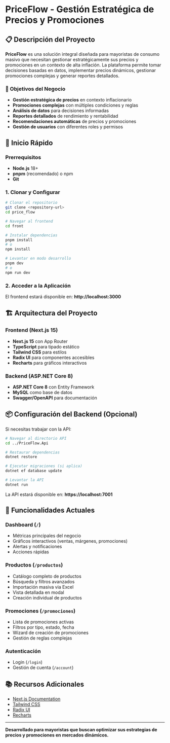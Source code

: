 # PriceFlow - Gestión Estratégica de Precios y Promociones

## 📋 Descripción del Proyecto

**PriceFlow** es una solución integral diseñada para mayoristas de consumo masivo que necesitan gestionar estratégicamente sus precios y promociones en un contexto de alta inflación. La plataforma permite tomar decisiones basadas en datos, implementar precios dinámicos, gestionar promociones complejas y generar reportes detallados.

### 🎯 Objetivos del Negocio

- **Gestión estratégica de precios** en contexto inflacionario
- **Promociones complejas** con múltiples condiciones y reglas
- **Análisis de datos** para decisiones informadas
- **Reportes detallados** de rendimiento y rentabilidad
- **Recomendaciones automáticas** de precios y promociones
- **Gestión de usuarios** con diferentes roles y permisos

## 🚀 Inicio Rápido

### Prerrequisitos
- **Node.js** 18+ 
- **pnpm** (recomendado) o npm
- **Git**

### 1. Clonar y Configurar

```bash
# Clonar el repositorio
git clone <repository-url>
cd price_flow

# Navegar al frontend
cd front

# Instalar dependencias
pnpm install
# o
npm install

# Levantar en modo desarrollo
pnpm dev
# o
npm run dev
```

### 2. Acceder a la Aplicación

El frontend estará disponible en: **http://localhost:3000**

## 🏗️ Arquitectura del Proyecto

### Frontend (Next.js 15)
- **Next.js 15** con App Router
- **TypeScript** para tipado estático
- **Tailwind CSS** para estilos
- **Radix UI** para componentes accesibles
- **Recharts** para gráficos interactivos

### Backend (ASP.NET Core 8)
- **ASP.NET Core 8** con Entity Framework
- **MySQL** como base de datos
- **Swagger/OpenAPI** para documentación

## 📦 Configuración del Backend (Opcional)

Si necesitas trabajar con la API:

```bash
# Navegar al directorio API
cd ../PriceFlow.Api

# Restaurar dependencias
dotnet restore

# Ejecutar migraciones (si aplica)
dotnet ef database update

# Levantar la API
dotnet run
```

La API estará disponible en: **https://localhost:7001**


## 🎯 Funcionalidades Actuales

### Dashboard (`/`)
- Métricas principales del negocio
- Gráficos interactivos (ventas, márgenes, promociones)
- Alertas y notificaciones
- Acciones rápidas

### Productos (`/productos`)
- Catálogo completo de productos
- Búsqueda y filtros avanzados
- Importación masiva via Excel
- Vista detallada en modal
- Creación individual de productos

### Promociones (`/promociones`)
- Lista de promociones activas
- Filtros por tipo, estado, fecha
- Wizard de creación de promociones
- Gestión de reglas complejas

### Autenticación
- Login (`/login`)
- Gestión de cuenta (`/account`)

## 📚 Recursos Adicionales

- [Next.js Documentation](https://nextjs.org/docs)
- [Tailwind CSS](https://tailwindcss.com/docs)
- [Radix UI](https://www.radix-ui.com/)
- [Recharts](https://recharts.org/)

---

**Desarrollado para mayoristas que buscan optimizar sus estrategias de precios y promociones en mercados dinámicos.**